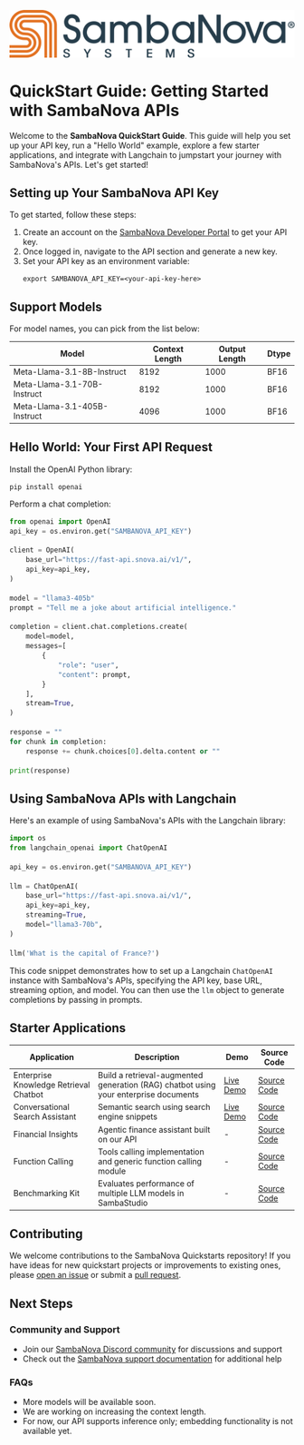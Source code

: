 [![SambaNova logo](./images/SambaNova-dark-logo-1.png)](https://sambanova.ai/)

# QuickStart Guide: Getting Started with SambaNova APIs

Welcome to the **SambaNova QuickStart Guide**. This guide will help you set up your API key, run a "Hello World" example, explore a few starter applications, and integrate with Langchain to jumpstart your journey with SambaNova's APIs. Let's get started!

## Setting up Your SambaNova API Key

To get started, follow these steps:

1. Create an account on the [SambaNova Developer Portal](https://sambanova.ai/fast-api) to get your API key.
2. Once logged in, navigate to the API section and generate a new key. 
3. Set your API key as an environment variable:
   ```shell
   export SAMBANOVA_API_KEY=<your-api-key-here>
   ```

## Support Models

For model names, you can pick from the list below:

| Model | Context Length | Output Length | Dtype |
|-------|----------------|---------------|-------|
| Meta-Llama-3.1-8B-Instruct | 8192 | 1000 | BF16 |  
| Meta-Llama-3.1-70B-Instruct | 8192 | 1000 | BF16 |
| Meta-Llama-3.1-405B-Instruct | 4096 | 1000 | BF16 |

## Hello World: Your First API Request

Install the OpenAI Python library:
```shell  
pip install openai
```

Perform a chat completion:

```python
from openai import OpenAI
api_key = os.environ.get("SAMBANOVA_API_KEY")

client = OpenAI(
    base_url="https://fast-api.snova.ai/v1/",
    api_key=api_key,  
)

model = "llama3-405b"
prompt = "Tell me a joke about artificial intelligence."

completion = client.chat.completions.create(
    model=model,
    messages=[
        {
            "role": "user", 
            "content": prompt,
        }
    ],
    stream=True,
)

response = ""
for chunk in completion:
    response += chunk.choices[0].delta.content or ""

print(response)
```

## Using SambaNova APIs with Langchain

Here's an example of using SambaNova's APIs with the Langchain library:

```python
import os
from langchain_openai import ChatOpenAI

api_key = os.environ.get("SAMBANOVA_API_KEY")

llm = ChatOpenAI(
    base_url="https://fast-api.snova.ai/v1/",  
    api_key=api_key,
    streaming=True,
    model="llama3-70b",
)

llm('What is the capital of France?')
```

This code snippet demonstrates how to set up a Langchain `ChatOpenAI` instance with SambaNova's APIs, specifying the API key, base URL, streaming option, and model. You can then use the `llm` object to generate completions by passing in prompts.

## Starter Applications

| Application | Description | Demo | Source Code |
|-------------|-------------|------|-------------|
| Enterprise Knowledge Retrieval Chatbot | Build a retrieval-augmented generation (RAG) chatbot using your enterprise documents | [Live Demo](https://sambanova-ai-starter-kits-ekr.replit.app/) | [Source Code](https://github.com/sambanova/ai-starter-kit/blob/main/enterprise_knowledge_retriever/README.md) |
| Conversational Search Assistant | Semantic search using search engine snippets | [Live Demo](https://sambanova-ai-starter-kits-search-assistant.replit.app/) | [Source Code](https://github.com/sambanova/ai-starter-kit/blob/main/search_assistant/README.md) |
| Financial Insights | Agentic finance assistant built on our API | - | [Source Code](https://github.com/sambanova/ai-starter-kit/tree/main/financial_insights) |
| Function Calling | Tools calling implementation and generic function calling module | - | [Source Code](https://github.com/sambanova/ai-starter-kit/blob/main/function_calling/README.md) |
| Benchmarking Kit | Evaluates performance of multiple LLM models in SambaStudio | - | [Source Code](https://github.com/sambanova/ai-starter-kit/blob/main/benchmarking/README.md) |
## Contributing

We welcome contributions to the SambaNova Quickstarts repository! If you have ideas for new quickstart projects or improvements to existing ones, please [open an issue](https://github.com/sambanova/ai-starter-kit/issues/new) or submit a [pull request](https://github.com/sambanova/ai-starter-kit/pulls).

## Next Steps

### Community and Support

- Join our [SambaNova Discord community](https://discord.gg/54bNAqRw) for discussions and support  
- Check out the [SambaNova support documentation](https://sambanova.ai/developer-resources) for additional help

### FAQs

* More models will be available soon.
* We are working on increasing the context length.
* For now, our API supports inference only; embedding functionality is not available yet.